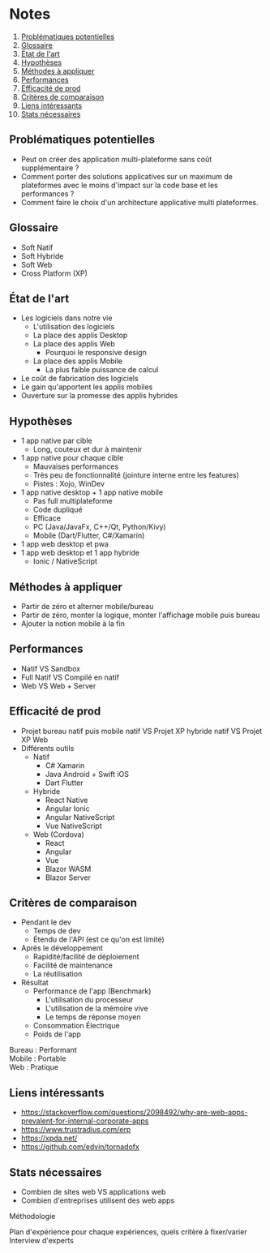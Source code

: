 # Notes <!-- omit in toc -->

1. [Problématiques potentielles](#problématiques-potentielles)
1. [Glossaire](#glossaire)
1. [État de l'art](#état-de-lart)
1. [Hypothèses](#hypothèses)
1. [Méthodes à appliquer](#méthodes-à-appliquer)
1. [Performances](#performances)
1. [Efficacité de prod](#efficacité-de-prod)
1. [Critères de comparaison](#critères-de-comparaison)
1. [Liens intéressants](#liens-intéressants)
1. [Stats nécessaires](#stats-nécessaires)

## Problématiques potentielles

- Peut on créer des application multi-plateforme sans coût supplémentaire ?
- Comment porter des solutions applicatives sur un maximum de plateformes avec le moins d'impact sur la code base et les performances ?
- Comment faire le choix d'un architecture applicative multi plateformes.

## Glossaire

- Soft Natif
- Soft Hybride
- Soft Web
- Cross Platform (XP)

## État de l'art

- Les logiciels dans notre vie
  - L'utilisation des logiciels
  - La place des applis Desktop
  - La place des applis Web
    - Pourquoi le responsive design
  - La place des applis Mobile
    - La plus faible puissance de calcul
- Le coût de fabrication des logiciels
- Le gain qu'apportent les applis mobiles
- Ouverture sur la promesse des applis hybrides

## Hypothèses

- 1 app native par cible
  - Long, couteux et dur à maintenir
- 1 app native pour chaque cible
  - Mauvaises performances
  - Très peu de fonctionnalité (jointure interne entre les features)
  - Pistes : Xojo, WinDev
- 1 app native desktop + 1 app native mobile
  - Pas full multiplateforme
  - Code dupliqué
  - Efficace
  - PC (Java/JavaFx, C++/Qt, Python/Kivy)
  - Mobile (Dart/Flutter, C#/Xamarin)
- 1 app web desktop et pwa
- 1 app web desktop et 1 app hybride
  - Ionic / NativeScript

## Méthodes à appliquer

- Partir de zéro et alterner mobile/bureau
- Partir de zéro, monter la logique, monter l'affichage mobile puis bureau
- Ajouter la notion mobile à la fin

## Performances

- Natif VS Sandbox
- Full Natif VS Compilé en natif
- Web VS Web + Server

## Efficacité de prod

- Projet bureau natif puis mobile natif VS Projet XP hybride natif VS Projet XP Web
- Différents outils
  - Natif
    - C# Xamarin
    - Java Android + Swift iOS
    - Dart Flutter
  - Hybride
    - React Native
    - Angular Ionic
    - Angular NativeScript
    - Vue NativeScript
  - Web (Cordova)
    - React
    - Angular
    - Vue
    - Blazor WASM
    - Blazor Server

## Critères de comparaison

- Pendant le dev
  - Temps de dev
  - Étendu de l'API (est ce qu'on est limité)
- Après le développement
  - Rapidité/facilité de déploiement
  - Facilité de maintenance
  - La réutilisation
- Résultat
  - Performance de l'app (Benchmark)
    - L'utilisation du processeur
    - L'utilisation de la mémoire vive
    - Le temps de réponse moyen
  - Consommation Électrique
  - Poids de l'app

Bureau : Performant\
Mobile : Portable\
Web : Pratique

## Liens intéressants

- <https://stackoverflow.com/questions/2098492/why-are-web-apps-prevalent-for-internal-corporate-apps>
- <https://www.trustradius.com/erp>
- <https://xpda.net/>
- <https://github.com/edvin/tornadofx>

## Stats nécessaires

- Combien de sites web VS applications web
- Combien d'entreprises utilisent des web apps

Méthodologie

Plan d'expérience
pour chaque expériences, quels critère à fixer/varier\
Interview d'experts
